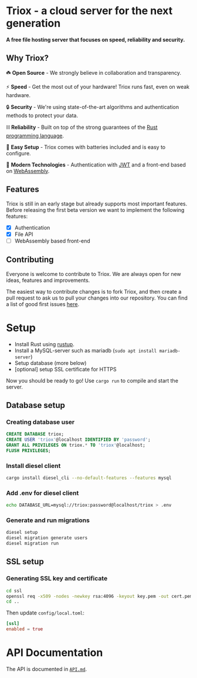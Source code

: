# Triox - a cloud server for the next generation

**A free file hosting server that focuses on speed, reliability and security.**

## Why Triox?

☘️ **Open Source** - We strongly believe in collaboration and transparency.

⚡ **Speed** - Get the most out of your hardware! Triox runs fast, even on weak hardware.

🔒 **Security** - We're using state-of-the-art algorithms and authentication methods to protect your data.

⛓️ **Reliability** - Built on top of the strong guarantees of the [Rust programming language](https://rust-lang.org).

🛫 **Easy Setup** - Triox comes with batteries included and is easy to configure.

🔬 **Modern Technologies** - Authentication with [JWT](https://jwt.io) and a front-end based on [WebAssembly](https://webassembly.org).

## Features

Triox is still in an early stage but already supports most important features. Before releasing the first beta version we want to implement the following features:

- [x] Authentication
- [x] File API
- [ ] WebAssembly based front-end

## Contributing

Everyone is welcome to contribute to Triox. We are always open for new ideas, features and improvements.

The easiest way to contribute changes is to fork Triox, and then create a pull request to ask us to pull your changes into our repository. You can find a list of good first issues [here](https://github.com/aaronerhardt/triox/labels/good%20first%20issue).

# Setup

+ Install Rust using [rustup](https://rustup.rs).
+ Install a MySQL-server such as mariadb (`sudo apt install mariadb-server`)
+ Setup database (more below)
+ [optional] setup SSL certificate for HTTPS

Now you should be ready to go! Use `cargo run` to compile and start the server.

## Database setup

### Creating database user

```sql
CREATE DATABASE triox;
CREATE USER 'triox'@localhost IDENTIFIED BY 'password';
GRANT ALL PRIVILEGES ON triox.* TO 'triox'@localhost;
FLUSH PRIVILEGES;
```

### Install diesel client

```bash
cargo install diesel_cli --no-default-features --features mysql
```

### Add .env for diesel client

```bash
echo DATABASE_URL=mysql://triox:password@localhost/triox > .env
```

### Generate and run migrations

```bash
diesel setup
diesel migration generate users
diesel migration run
```


## SSL setup

### Generating SSL key and certificate

```bash
cd ssl
openssl req -x509 -nodes -newkey rsa:4096 -keyout key.pem -out cert.pem -days 365
cd ..
```

Then update `config/local.toml`:
```toml
[ssl]
enabled = true
```
# API Documentation

The API is documented in [`API.md`](https://github.com/AaronErhardt/Triox/blob/master/API.md).